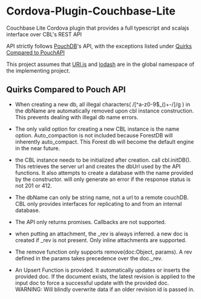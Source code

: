 # Cordova-Plugin-Couchbase-Lite
Couchbase Lite Cordova plugin that provides a
full typescript and scalajs interface over CBL's REST API

API strictly follows [PouchDB](http://pouchdb.com/api.html)'s API,
 with the exceptions listed under [Quirks Compared to PouchAPI](#quirks)

This project assumes that [URI.js](https://medialize.github.io/URI.js/)
 and [lodash](https://lodash.com/docs) are in the global namespace of
 the implementing project.

## <a name="quirks"></a>Quirks Compared to Pouch API
- When creating a new db, all illegal characters( /[^a-z0-9$_()+-/]/g )
in the dbName are automatically removed upon cbl instance construction.
This prevents dealing with illegal db name errors.

- The only valid option for creating a new CBL instance is the name
option. Auto_compaction is not included because ForestDB will inherently
auto_compact. This Forest db will become the default engine in the near
future.

- the CBL instance needs to be initialized after creation.
call cbl.initDB(). This retrieves the server url and creates the dbUrl
used by the API functions. It also attempts to create a database with
the name provided by the constructor. will only generate an error if the
response status is not 201 or 412.

- The dbName can only be string name, not a url to a remote couchDB. CBL
only provides interfaces for replicating to and from an internal database.

- The API only returns promises. Callbacks are not supported.

- when putting an attachment, the _rev is always inferred. a new doc is
created if _rev is not present. Only inline attachments are supported.

- The remove function only supports remove(doc:Object, params). A rev
defined in the params takes precedence over the doc._rev.

- An Upsert Function is provided. It automatically updates or inserts the
provided doc. If the document exists, the latest revision is applied to
 the input doc to force a successful update with the provided doc.
 WARNING: Will blindly overwrite data if an older revision id is passed in.
